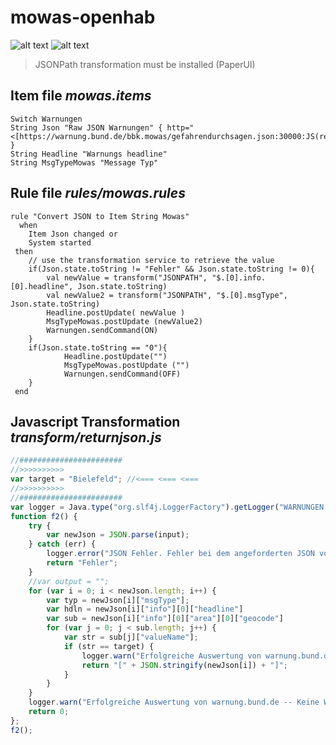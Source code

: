 # mowas-openhab
![alt text](https://www.bbk.bund.de/SharedDocs/Bilder/BBK/DE/Logos/National/MoWas_Logo.jpg;jsessionid=4A71025FBAD46B19FA764159754070E0.2_cid345?__blob=normal&v=5 "Logo Title Text 1")
![alt text](https://community-openhab-org.s3-eu-central-1.amazonaws.com/original/2X/7/7d388a86c95471f89b1bb911d96d7609a3e3a059.svg "Logo Title Text 1")

> JSONPath transformation must be installed (PaperUI)

## Item file *mowas.items*
```Openhab
Switch Warnungen
String Json "Raw JSON Warnungen" { http="<[https://warnung.bund.de/bbk.mowas/gefahrendurchsagen.json:30000:JS(returnjson.js)]" }
String Headline "Warnungs headline"
String MsgTypeMowas "Message Typ"

```
## Rule file *rules/mowas.rules*
```
rule "Convert JSON to Item String Mowas"
  when
    Item Json changed or
    System started
 then
    // use the transformation service to retrieve the value
    if(Json.state.toString != "Fehler" && Json.state.toString != 0){
        val newValue = transform("JSONPATH", "$.[0].info.[0].headline", Json.state.toString)
        val newValue2 = transform("JSONPATH", "$.[0].msgType", Json.state.toString)
        Headline.postUpdate( newValue )
        MsgTypeMowas.postUpdate (newValue2)
        Warnungen.sendCommand(ON)
    }
    if(Json.state.toString == "0"){
            Headline.postUpdate("")
            MsgTypeMowas.postUpdate ("")
            Warnungen.sendCommand(OFF)
    }
 end
```

## Javascript Transformation *transform/returnjson.js*
```Javascript
//#######################
//>>>>>>>>>>
var target = "Bielefeld"; //<=== <=== <===
//>>>>>>>>>>
//#######################
var logger = Java.type("org.slf4j.LoggerFactory").getLogger("WARNUNGEN MOWAS");
function f2() {
    try {
        var newJson = JSON.parse(input);
    } catch (err) {
        logger.error("JSON Fehler. Fehler bei dem angeforderten JSON von warnung.bund.de");
        return "Fehler";
    }
    //var output = "";
    for (var i = 0; i < newJson.length; i++) {
        var typ = newJson[i]["msgType"];
        var hdln = newJson[i]["info"][0]["headline"]
        var sub = newJson[i]["info"][0]["area"][0]["geocode"]
        for (var j = 0; j < sub.length; j++) {
            var str = sub[j]["valueName"];
            if (str == target) {
                logger.warn("Erfolgreiche Auswertung von warnung.bund.de -- Min. eine Warnung AKTIV!");
                return "[" + JSON.stringify(newJson[i]) + "]";
            }
        }
    }
    logger.warn("Erfolgreiche Auswertung von warnung.bund.de -- Keine Warnung für "+ target);
    return 0;
};
f2();
```
